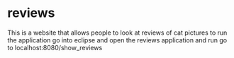 # reviews
This is a website that allows people to look at reviews of cat pictures
to run the application go into eclipse and open the reviews application and run
go to localhost:8080/show_reviews
